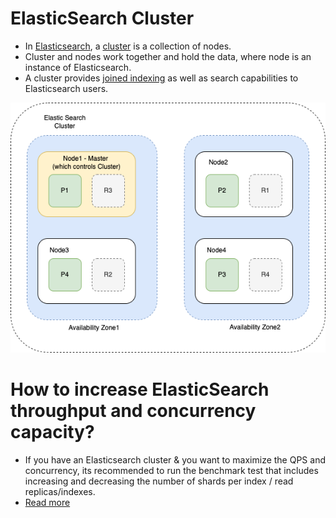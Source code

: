 # ElasticSearch Cluster
- In [Elasticsearch](https://www.elastic.co/guide/en/elasticsearch/reference/current/add-elasticsearch-nodes.html), a [cluster](../../../7_Scalability/ServersCluster.md) is a collection of nodes.
- Cluster and nodes work together and hold the data, where node is an instance of Elasticsearch.
- A cluster provides [joined indexing](../../5_Database-Internals/Indexing.md) as well as search capabilities to Elasticsearch users.

![img.png](Cluster.png)

# How to increase ElasticSearch throughput and concurrency capacity?
- If you have an Elasticsearch cluster & you want to maximize the QPS and concurrency, its recommended to run the benchmark test that includes increasing and decreasing the number of shards per index / read replicas/indexes.
- [Read more](https://medium.com/explorium-ai/how-to-dramatically-increase-your-elasticsearch-throughput-and-concurrency-capacity-c32d7bb02ac2)
